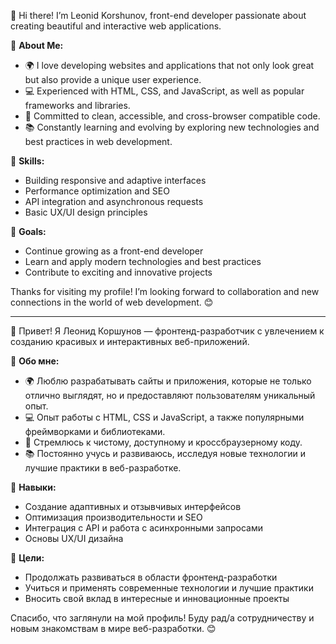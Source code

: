 👋 Hi there! I’m Leonid Korshunov, front-end developer passionate about creating beautiful and interactive web applications.

🚀 **About Me:**

- 🌍 I love developing websites and applications that not only look great but also provide a unique user experience.
- 💻 Experienced with HTML, CSS, and JavaScript, as well as popular frameworks and libraries.
- 🎨 Committed to clean, accessible, and cross-browser compatible code.
- 📚 Constantly learning and evolving by exploring new technologies and best practices in web development.

🔧 **Skills:**

- Building responsive and adaptive interfaces
- Performance optimization and SEO
- API integration and asynchronous requests
- Basic UX/UI design principles

🎯 **Goals:**

- Continue growing as a front-end developer
- Learn and apply modern technologies and best practices
- Contribute to exciting and innovative projects

Thanks for visiting my profile! I’m looking forward to collaboration and new connections in the world of web development. 😊

---

👋 Привет! Я Леонид Коршунов —  фронтенд-разработчик с увлечением к созданию красивых и интерактивных веб-приложений.

🚀 **Обо мне:**

- 🌍 Люблю разрабатывать сайты и приложения, которые не только отлично выглядят, но и предоставляют пользователям уникальный опыт.
- 💻 Опыт работы с HTML, CSS и JavaScript, а также популярными фреймворками и библиотеками.
- 🎨 Стремлюсь к чистому, доступному и кроссбраузерному коду.
- 📚 Постоянно учусь и развиваюсь, исследуя новые технологии и лучшие практики в веб-разработке.

🔧 **Навыки:**

- Создание адаптивных и отзывчивых интерфейсов
- Оптимизация производительности и SEO
- Интеграция с API и работа с асинхронными запросами
- Основы UX/UI дизайна

🎯 **Цели:**

- Продолжать развиваться в области фронтенд-разработки
- Учиться и применять современные технологии и лучшие практики
- Вносить свой вклад в интересные и инновационные проекты

Спасибо, что заглянули на мой профиль! Буду рад/а сотрудничеству и новым знакомствам в мире веб-разработки. 😊
